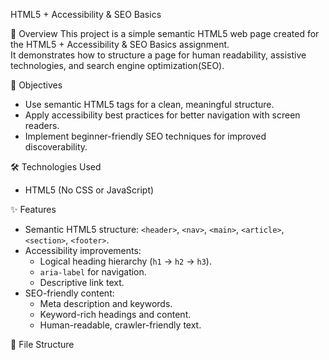 HTML5 + Accessibility & SEO Basics

📌 Overview
This project is a simple semantic HTML5 web page created for the HTML5 + Accessibility & SEO Basics assignment.  
It demonstrates how to structure a page for human readability, assistive technologies, and search engine optimization(SEO).

🎯 Objectives
- Use semantic HTML5 tags for a clean, meaningful structure.
- Apply accessibility best practices for better navigation with screen readers.
- Implement beginner-friendly SEO techniques for improved discoverability.

🛠 Technologies Used
- HTML5 (No CSS or JavaScript)

✨ Features
- Semantic HTML5 structure: `<header>`, `<nav>`, `<main>`, `<article>`, `<section>`, `<footer>`.
- Accessibility improvements:
  - Logical heading hierarchy (`h1` → `h2` → `h3`).
  - `aria-label` for navigation.
  - Descriptive link text.
- SEO-friendly content:
  - Meta description and keywords.
  - Keyword-rich headings and content.
  - Human-readable, crawler-friendly text.

📂 File Structure
